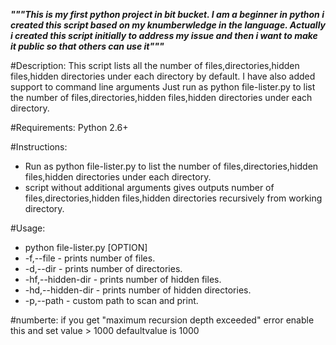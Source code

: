 ***"""This is my first python project in bit bucket. 
I am a beginner in python i created this script based on my knumberwledge in the language. 
Actually i created this script initially to address my issue and then i want to make it public so that others can use it"""***

#Description:
This script lists all the number of files,directories,hidden files,hidden directories under each directory by default.
I have also added support to command line arguments
Just run as python file-lister.py to list the number of files,directories,hidden files,hidden directories under each directory.

#Requirements:
Python 2.6+

#Instructions:
* Run as python file-lister.py to list the number of files,directories,hidden files,hidden directories under each directory.
* script without additional arguments gives outputs number of files,directories,hidden files,hidden directories recursively from working directory.

#Usage:
* python file-lister.py [OPTION]
* -f,--file - prints number of files.
* -d,--dir - prints number of directories.
* -hf,--hidden-dir - prints number of hidden files.
* -hd,--hidden-dir - prints number of hidden directories.
* -p,--path - custom path to scan and print.

#numberte:
if you get "maximum recursion depth exceeded" error enable this and set value > 1000 defaultvalue is 1000
